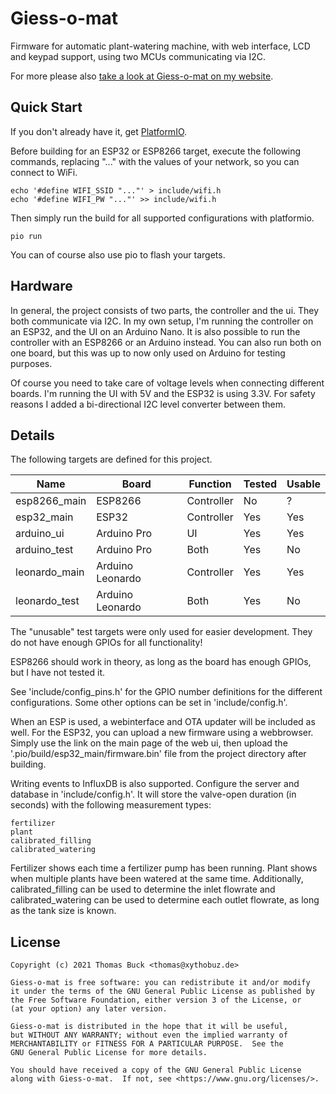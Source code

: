 # Giess-o-mat

Firmware for automatic plant-watering machine, with web interface, LCD and keypad support, using two MCUs communicating via I2C.

For more please also [take a look at Giess-o-mat on my website](https://www.xythobuz.de/giessomat.html).

## Quick Start

If you don't already have it, get [PlatformIO](https://docs.platformio.org/en/latest/core/installation.html).

Before building for an ESP32 or ESP8266 target, execute the following commands, replacing "..." with the values of your network, so you can connect to WiFi.

    echo '#define WIFI_SSID "..."' > include/wifi.h
    echo '#define WIFI_PW "..."' >> include/wifi.h

Then simply run the build for all supported configurations with platformio.

    pio run

You can of course also use pio to flash your targets.

## Hardware

In general, the project consists of two parts, the controller and the ui.
They both communicate via I2C.
In my own setup, I'm running the controller on an ESP32, and the UI on an Arduino Nano.
It is also possible to run the controller with an ESP8266 or an Arduino instead.
You can also run both on one board, but this was up to now only used on Arduino for testing purposes.

Of course you need to take care of voltage levels when connecting different boards.
I'm running the UI with 5V and the ESP32 is using 3.3V.
For safety reasons I added a bi-directional I2C level converter between them.

## Details

The following targets are defined for this project.

| Name          | Board            | Function   | Tested | Usable |
| ------------- | ---------------- | ---------- | ------ | ------ |
| esp8266_main  | ESP8266          | Controller | No     | ?      |
| esp32_main    | ESP32            | Controller | Yes    | Yes    |
| arduino_ui    | Arduino Pro      | UI         | Yes    | Yes    |
| arduino_test  | Arduino Pro      | Both       | Yes    | No     |
| leonardo_main | Arduino Leonardo | Controller | Yes    | Yes    |
| leonardo_test | Arduino Leonardo | Both       | Yes    | No     |

The "unusable" test targets were only used for easier development.
They do not have enough GPIOs for all functionality!

ESP8266 should work in theory, as long as the board has enough GPIOs, but I have not tested it.

See 'include/config_pins.h' for the GPIO number definitions for the different configurations.
Some other options can be set in 'include/config.h'.

When an ESP is used, a webinterface and OTA updater will be included as well.
For the ESP32, you can upload a new firmware using a webbrowser.
Simply use the link on the main page of the web ui, then upload the '.pio/build/esp32_main/firmware.bin' file from the project directory after building.

Writing events to InfluxDB is also supported.
Configure the server and database in 'include/config.h'.
It will store the valve-open duration (in seconds) with the following measurement types:

    fertilizer
    plant
    calibrated_filling
    calibrated_watering

Fertilizer shows each time a fertilizer pump has been running.
Plant shows when multiple plants have been watered at the same time.
Additionally, calibrated_filling can be used to determine the inlet flowrate and calibrated_watering can be used to determine each outlet flowrate, as long as the tank size is known.

## License

    Copyright (c) 2021 Thomas Buck <thomas@xythobuz.de>

    Giess-o-mat is free software: you can redistribute it and/or modify
    it under the terms of the GNU General Public License as published by
    the Free Software Foundation, either version 3 of the License, or
    (at your option) any later version.

    Giess-o-mat is distributed in the hope that it will be useful,
    but WITHOUT ANY WARRANTY; without even the implied warranty of
    MERCHANTABILITY or FITNESS FOR A PARTICULAR PURPOSE.  See the
    GNU General Public License for more details.

    You should have received a copy of the GNU General Public License
    along with Giess-o-mat.  If not, see <https://www.gnu.org/licenses/>.
